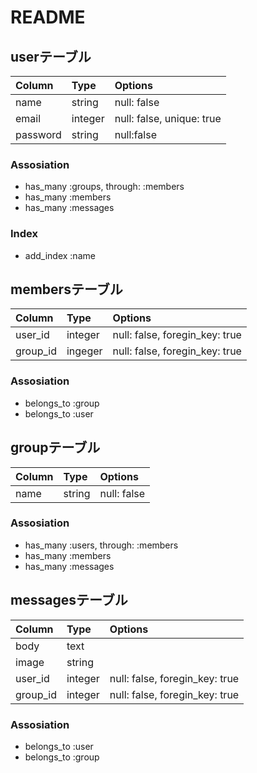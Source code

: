 # README

## userテーブル
|Column|Type|Options|
|:--|:--|:--|
|name|string|null: false|
|email|integer|null: false, unique: true|
|password|string|null:false|

### Assosiation
- has_many :groups, through: :members
- has_many :members
- has_many :messages

### Index
- add_index :name

## membersテーブル
|Column|Type|Options|
|:--|:--|:--|
|user_id|integer|null: false, foregin_key: true|
|group_id|ingeger|null: false, foregin_key: true|

### Assosiation
- belongs_to :group
- belongs_to :user

## groupテーブル
|Column|Type|Options|
|:--|:--|:--|
|name|string|null: false|

### Assosiation
- has_many :users, through: :members
- has_many :members
- has_many :messages

## messagesテーブル
|Column|Type|Options|
|:--|:--|:--|
|body|text||
|image|string||
|user_id|integer|null: false, foregin_key: true|
|group_id|integer|null: false, foregin_key: true|

### Assosiation
- belongs_to :user
- belongs_to :group
